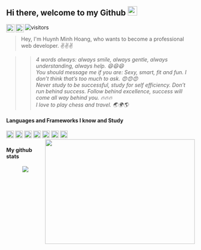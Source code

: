 ## Hi there, welcome to my Github <img src="https://user-images.githubusercontent.com/67463412/129594509-ebe7e349-b763-498c-9d0e-021d6cee5d40.gif" width="25" />
[<img alt="Linkedin" align="left" width="22" src="https://user-images.githubusercontent.com/67463412/129690377-cb0e0efa-043e-473e-ad5c-9f6fceb7b34e.png" />][linkedin]
[<img alt="Gmail" align="left" width="22" src="https://user-images.githubusercontent.com/67463412/129690527-c3978e56-ab4a-45f5-9c2c-3ac0222c89f1.png" />][gmail]
![visitors](https://visitor-badge.glitch.me/badge?page_id=TonTon69)

[linkedin]: https://www.linkedin.com/in/humiho69
[gmail]: mailto:hoanghuynh0609@gmail.com

> Hey, I'm Huynh Minh Hoang, who wants to become a professional web developer. ✌️✌️✌️

>> *4 words always: always smile, always gentle, always understanding, always help. 😄😄😄\
You should message me if you are: Sexy, smart, fit and fun. I don’t think that’s too much to ask. 😍😍😍\
Never study to be successful, study for self efficiency. Don’t run behind success. Follow behind excellence, success will come all way behind you. 🔥🔥🔥\
I love to play chess and travel. 🌏🌍🌎*

#### Languages and Frameworks I know and Study

<code><img width="20" src="https://user-images.githubusercontent.com/67463412/129682914-b775d29f-107c-42c4-b7df-064a12edcfb6.png" /></code>
<code><img width="20" src="https://user-images.githubusercontent.com/67463412/129682987-540e581b-999d-4ea1-bf3c-50c5216e9400.png" /></code>
<code><img width="20" src="https://user-images.githubusercontent.com/67463412/129683263-3a59278c-7ed0-4aa0-904c-698634df26a4.png" /></code>
<code><img width="20" src="https://user-images.githubusercontent.com/67463412/129683635-226e9808-f7bd-441c-9479-553c0d2f0ba0.png" /></code>
<code><img width="20" src="https://user-images.githubusercontent.com/67463412/129683778-91b7d0c7-ecf5-4f38-9e1e-52678e14512f.png" /></code>
<code><img width="20" src="https://user-images.githubusercontent.com/67463412/129683735-cf63ca20-e337-47c5-afba-cc55db9a4d22.png" /></code>
<code><img width="20" src="https://user-images.githubusercontent.com/67463412/129683854-98cdb97b-1677-4319-b0b7-3977b2b22c36.png" /></code>
<img align="right" src="https://user-images.githubusercontent.com/67463412/129671456-61ef0d33-44b3-472d-916b-8dbad6b628a0.gif" width="400" height="280" /> 

#### My github stats
<p align="center">
  <img src="https://github-readme-stats.vercel.app/api?username=TonTon69&theme=great-gatsby&show_icons=true" />
</p>
